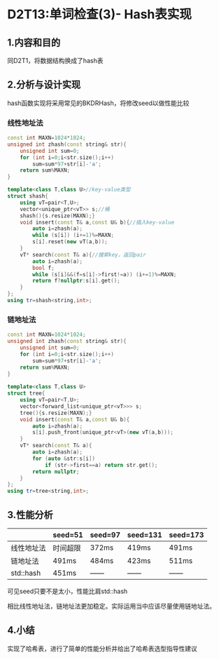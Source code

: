 # D2T13:单词检查(3)- Hash表实现

## 1.内容和目的 

同D2T1，将数据结构换成了hash表

## 2.分析与设计实现

hash函数实现将采用常见的BKDRHash，将修改seed以做性能比较

### 线性地址法
```cpp
const int MAXN=1024*1024;
unsigned int zhash(const string& str){
	unsigned int sum=0;
	for (int i=0;i<str.size();i++)
		sum=sum*97+str[i]-'a';
	return sum%MAXN;
}

template<class T,class U>//key-value类型
struct shash{
	using vT=pair<T,U>;
	vector<unique_ptr<vT>> s;//桶
	shash(){s.resize(MAXN);}
	void insert(const T& a,const U& b){//插入key-value
		auto i=zhash(a);
		while (s[i]) (i+=1)%=MAXN;
		s[i].reset(new vT(a,b));
	}
	vT* search(const T& a){//搜索key，返回pair
		auto i=zhash(a);
		bool f;
		while (s[i]&&(f=s[i]->first!=a)) (i+=1)%=MAXN;
		return f?nullptr:s[i].get();
	}
};
using tr=shash<string,int>;
```

### 链地址法

```cpp
const int MAXN=1024*1024;
unsigned int zhash(const string& str){
    unsigned int sum=0;
    for (int i=0;i<str.size();i++)
        sum=sum*97+str[i]-'a';
    return sum%MAXN;
}
 
template<class T,class U>
struct tree{
    using vT=pair<T,U>;
    vector<forward_list<unique_ptr<vT>>> s;
    tree(){s.resize(MAXN);}
    void insert(const T& a,const U& b){
        auto i=zhash(a);
        s[i].push_front(unique_ptr<vT>(new vT(a,b)));
    }
    vT* search(const T& a){
        auto i=zhash(a);
        for (auto &str:s[i])
            if (str->first==a) return str.get();
        return nullptr;
    }
};
using tr=tree<string,int>;
```
## 3.性能分析

|            | seed=51  | seed=97 | seed=131 | seed=173 |
| ---------- | -------- | ------- | -------- | -------- |
| 线性地址法 | 时间超限 | 372ms   | 419ms    | 491ms    |
| 链地址法   | 491ms    | 484ms   | 423ms    | 511ms    |
| std::hash  | 451ms    | ——      | ——       | ——       |

可见seed只要不是太小，性能比肩std::hash

相比线性地址法，链地址法更加稳定。实际运用当中应该尽量使用链地址法。

## 4.小结

实现了哈希表，进行了简单的性能分析并给出了哈希表选型指导性建议

